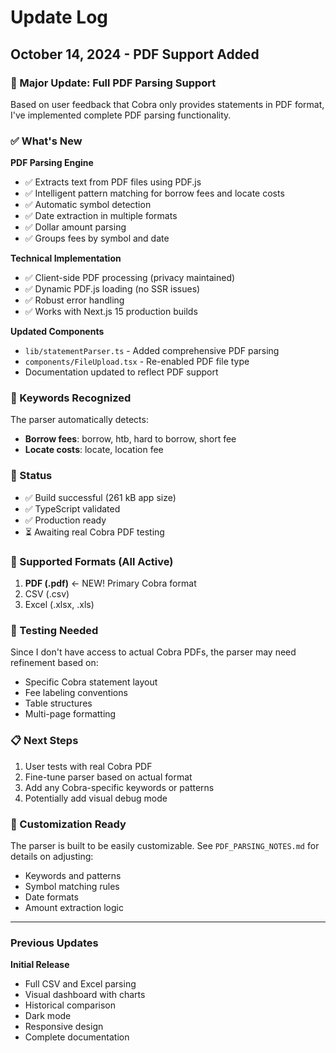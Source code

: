 # Update Log

## October 14, 2024 - PDF Support Added

### 🎉 Major Update: Full PDF Parsing Support

Based on user feedback that Cobra only provides statements in PDF format, I've implemented complete PDF parsing functionality.

### ✅ What's New

**PDF Parsing Engine**
- ✅ Extracts text from PDF files using PDF.js
- ✅ Intelligent pattern matching for borrow fees and locate costs
- ✅ Automatic symbol detection
- ✅ Date extraction in multiple formats
- ✅ Dollar amount parsing
- ✅ Groups fees by symbol and date

**Technical Implementation**
- ✅ Client-side PDF processing (privacy maintained)
- ✅ Dynamic PDF.js loading (no SSR issues)
- ✅ Robust error handling
- ✅ Works with Next.js 15 production builds

**Updated Components**
- `lib/statementParser.ts` - Added comprehensive PDF parsing
- `components/FileUpload.tsx` - Re-enabled PDF file type
- Documentation updated to reflect PDF support

### 📝 Keywords Recognized

The parser automatically detects:
- **Borrow fees**: borrow, htb, hard to borrow, short fee
- **Locate costs**: locate, location fee

### 🎯 Status

- ✅ Build successful (261 kB app size)
- ✅ TypeScript validated
- ✅ Production ready
- ⏳ Awaiting real Cobra PDF testing

### 🔄 Supported Formats (All Active)

1. **PDF (.pdf)** ← NEW! Primary Cobra format
2. CSV (.csv)
3. Excel (.xlsx, .xls)

### 🐛 Testing Needed

Since I don't have access to actual Cobra PDFs, the parser may need refinement based on:
- Specific Cobra statement layout
- Fee labeling conventions
- Table structures
- Multi-page formatting

### 📋 Next Steps

1. User tests with real Cobra PDF
2. Fine-tune parser based on actual format
3. Add any Cobra-specific keywords or patterns
4. Potentially add visual debug mode

### 🔧 Customization Ready

The parser is built to be easily customizable. See `PDF_PARSING_NOTES.md` for details on adjusting:
- Keywords and patterns
- Symbol matching rules
- Date formats
- Amount extraction logic

---

### Previous Updates

**Initial Release**
- Full CSV and Excel parsing
- Visual dashboard with charts
- Historical comparison
- Dark mode
- Responsive design
- Complete documentation

